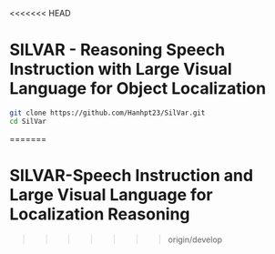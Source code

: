 <<<<<<< HEAD
# SILVAR - Reasoning Speech Instruction with Large Visual Language for Object Localization

```bash
git clone https://github.com/Hanhpt23/SilVar.git
cd SilVar
```
=======
# SILVAR-Speech Instruction and Large Visual Language for Localization Reasoning
>>>>>>> origin/develop
